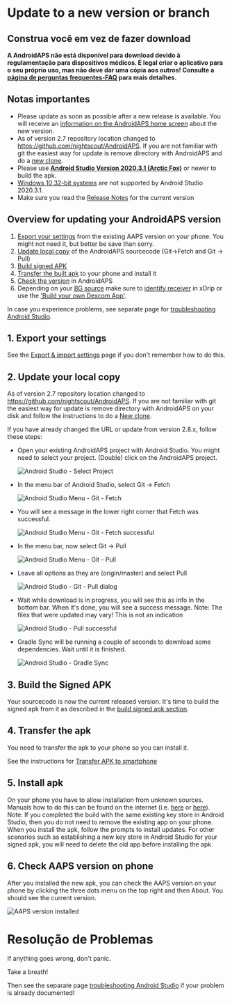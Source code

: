 # Update to a new version or branch

## Construa você em vez de fazer download

**A AndroidAPS não está disponível para download devido à regulamentação para dispositivos médicos. É legal criar o aplicativo para o seu próprio uso, mas não deve dar uma cópia aos outros! Consulte a [página de perguntas frequentes-FAQ](../Getting-Started/FAQ.md) para mais detalhes.**

## Notas importantes

* Please update as soon as possible after a new release is available. You will receive an [information on the AndroidAPS home screen](../Installing-AndroidAPS/Releasenotes.md#release-notes) about the new version.
* As of version 2.7 repository location changed to <https://github.com/nightscout/AndroidAPS>. If you are not familiar with git the easiest way for update is remove directory with AndroidAPS and do a [new clone](../Installing-AndroidAPS/Building-APK.md).
* Please use **[Android Studio Version 2020.3.1 (Arctic Fox)](https://developer.android.com/studio/)** or newer to build the apk.
* [Windows 10 32-bit systems](../Installing-AndroidAPS/troubleshooting_androidstudio.md#unable-to-start-daemon-process) are not supported by Android Studio 2020.3.1.
* Make sure you read the [Release Notes](../Installing-AndroidAPS/Releasenotes) for the current version

## Overview for updating your AndroidAPS version

1. [Export your settings](../Usage/ExportImportSettings.md#export-settings) from the existing AAPS version on your phone. You might not need it, but better be save than sorry.
2. [Update local copy](../Installing-AndroidAPS/Update-to-new-version.md#update-your-local-copy) of the AndroidAPS sourcecode (Git->Fetch and Git -> Pull)
3. [Build signed APK](../Installing-AndroidAPS/Update-to-new-version.md#build-the-signed-apk)
4. [Transfer the built apk](../Installing-AndroidAPS/Building-APK.md#transfer-apk-to-smartphone) to your phone and install it
5. [Check the version](#check-aaps-version-on-phone) in AndroidAPS
6. Depending on your [BG source](../Configuration/BG-Source.md) make sure to [identify receiver](../Configuration/xdrip.md#identify-receiver) in xDrip or use the ['Build your own Dexcom App'](../Hardware/DexcomG6.md#if-using-g6-with-build-your-own-dexcom-app).

In case you experience problems, see separate page for [troubleshooting Android Studio](../Installing-AndroidAPS/troubleshooting_androidstudio).

## 1. Export your settings

See the [Export & import settings](../Usage/ExportImportSettings.md#export-settings) page if you don't remember how to do this.

## 2. Update your local copy

As of version 2.7 repository location changed to <https://github.com/nightscout/AndroidAPS>. If you are not familiar with git the easiest way for update is remove directory with AndroidAPS on your disk and follow the instructions to do a [New clone](../Installing-AndroidAPS/Building-APK.md).

If you have already changed the URL or update from version 2.8.x, follow these steps:

* Open your existing AndroidAPS project with Android Studio. You might need to select your project. (Double) click on the AndroidAPS project.
    
    ![Android Studio - Select Project](../images/update/01_ProjectSelection.png)

* In the menu bar of Android Studio, select Git -> Fetch
    
    ![Android Studio Menu - Git - Fetch](../images/update/02_GitFetch.png)

* You will see a message in the lower right corner that Fetch was successful.
    
    ![Android Studio Menu - Git - Fetch successful](../images/update/03_GitFetchSuccessful.png)

* In the menu bar, now select Git -> Pull
    
    ![Android Studio Menu - Git - Pull](../images/update/04_GitPull.png)

* Leave all options as they are (origin/master) and select Pull
    
    ![Android Studio - Git - Pull dialog](../images/update/05_GitPullOptions.png)

* Wait while download is in progress, you will see this as info in the bottom bar. When it's done, you will see a success message. Note: The files that were updated may vary! This is not an indication
    
    ![Android Studio - Pull successful](../images/update/06_GitPullSuccess.png)

* Gradle Sync will be running a couple of seconds to download some dependencies. Wait until it is finished.
    
    ![Android Studio - Gradle Sync](../images/studioSetup/40_BackgroundTasks.png)

## 3. Build the Signed APK

Your sourcecode is now the current released version. It's time to build the signed apk from it as described in the [build signed apk section](../Installing-AndroidAPS/Building-APK.md#generate-signed-apk).

## 4. Transfer the apk

You need to transfer the apk to your phone so you can install it.

See the instructions for [Transfer APK to smartphone](../Installing-AndroidAPS/Building-APK.md#transfer-apk-to-smartphone)

## 5. Install apk

On your phone you have to allow installation from unknown sources. Manuals how to do this can be found on the internet (i.e. [here](https://www.expressvpn.com/de/support/vpn-setup/enable-apk-installs-android/) or [here](https://www.androidcentral.com/unknown-sources)). Note: If you completed the build with the same existing key store in Android Studio, then you do not need to remove the existing app on your phone. When you install the apk, follow the prompts to install updates. For other scenarios such as establishing a new key store in Android Studio for your signed apk, you will need to delete the old app before installing the apk.

## 6. Check AAPS version on phone

After you installed the new apk, you can check the AAPS version on your phone by clicking the three dots menu on the top right and then About. You should see the current version.

![AAPS version installed](../images/Update_VersionCheck282.png)

# Resolução de Problemas

If anything goes wrong, don't panic.

Take a breath!

Then see the separate page [troubleshooting Android Studio](../Installing-AndroidAPS/troubleshooting_androidstudio) if your problem is already documented!